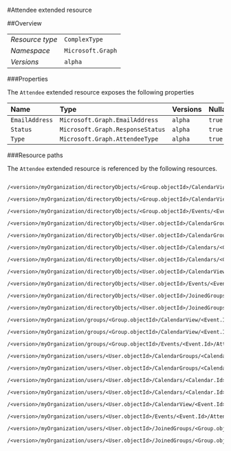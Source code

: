 #Attendee extended resource

 



##Overview

|  |  | 
| :-- | :-- | 
| _Resource type_ | `ComplexType` | 
| _Namespace_ | `Microsoft.Graph` | 
| _Versions_ | `alpha` | 


###Properties

The `Attendee` extended resource exposes the following properties 

| Name | Type | Versions | Nullable | Unicode | Comments | 
| :-- | :-- | :-- | :-- | :-- | :-- | 
| `EmailAddress` | `Microsoft.Graph.EmailAddress` | `alpha` | `true` | `n/a` |  | 
| `Status` | `Microsoft.Graph.ResponseStatus` | `alpha` | `true` | `n/a` |  | 
| `Type` | `Microsoft.Graph.AttendeeType` | `alpha` | `true` | `n/a` |  | 


###Resource paths

The `Attendee` extended resource is referenced by the following resources. 

```
	/<version>/myOrganization/directoryObjects/<Group.objectId>/CalendarView/<Event.Id>/Attendees
	/<version>/myOrganization/directoryObjects/<Group.objectId>/CalendarView/<Event.Id>/Instances/<Event.Id>/Attendees
	/<version>/myOrganization/directoryObjects/<Group.objectId>/Events/<Event.Id>/Attendees
	/<version>/myOrganization/directoryObjects/<User.objectId>/CalendarGroups/<CalendarGroup.Id>/Calendars/<Calendar.Id>/CalendarView/<Event.Id>/Attendees
	/<version>/myOrganization/directoryObjects/<User.objectId>/CalendarGroups/<CalendarGroup.Id>/Calendars/<Calendar.Id>/Events/<Event.Id>/Attendees
	/<version>/myOrganization/directoryObjects/<User.objectId>/Calendars/<Calendar.Id>/CalendarView/<Event.Id>/Attendees
	/<version>/myOrganization/directoryObjects/<User.objectId>/Calendars/<Calendar.Id>/Events/<Event.Id>/Attendees
	/<version>/myOrganization/directoryObjects/<User.objectId>/CalendarView/<Event.Id>/Attendees
	/<version>/myOrganization/directoryObjects/<User.objectId>/Events/<Event.Id>/Attendees
	/<version>/myOrganization/directoryObjects/<User.objectId>/JoinedGroups/<Group.objectId>/CalendarView/<Event.Id>/Attendees
	/<version>/myOrganization/directoryObjects/<User.objectId>/JoinedGroups/<Group.objectId>/Events/<Event.Id>/Attendees
	/<version>/myOrganization/groups/<Group.objectId>/CalendarView/<Event.Id>/Attendees
	/<version>/myOrganization/groups/<Group.objectId>/CalendarView/<Event.Id>/Instances/<Event.Id>/Attendees
	/<version>/myOrganization/groups/<Group.objectId>/Events/<Event.Id>/Attendees
	/<version>/myOrganization/users/<User.objectId>/CalendarGroups/<CalendarGroup.Id>/Calendars/<Calendar.Id>/CalendarView/<Event.Id>/Attendees
	/<version>/myOrganization/users/<User.objectId>/CalendarGroups/<CalendarGroup.Id>/Calendars/<Calendar.Id>/Events/<Event.Id>/Attendees
	/<version>/myOrganization/users/<User.objectId>/Calendars/<Calendar.Id>/CalendarView/<Event.Id>/Attendees
	/<version>/myOrganization/users/<User.objectId>/Calendars/<Calendar.Id>/Events/<Event.Id>/Attendees
	/<version>/myOrganization/users/<User.objectId>/CalendarView/<Event.Id>/Attendees
	/<version>/myOrganization/users/<User.objectId>/Events/<Event.Id>/Attendees
	/<version>/myOrganization/users/<User.objectId>/JoinedGroups/<Group.objectId>/CalendarView/<Event.Id>/Attendees
	/<version>/myOrganization/users/<User.objectId>/JoinedGroups/<Group.objectId>/Events/<Event.Id>/Attendees
```





<!-- {
"type": "#page.annotation",
"tocPath": "ComplexType/Attendee",
"tocItems": {
	"ComplexType/Attendee/Overview": "#overview",
	"ComplexType/Attendee/Operations": "#operations"
}
"section": "documentation"
} -->